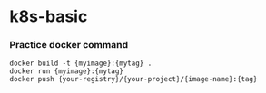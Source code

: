 # k8s-basic 

### Practice docker command 

```Docker
docker build -t {myimage}:{mytag} .
docker run {myimage}:{mytag}
docker push {your-registry}/{your-project}/{image-name}:{tag}
```

